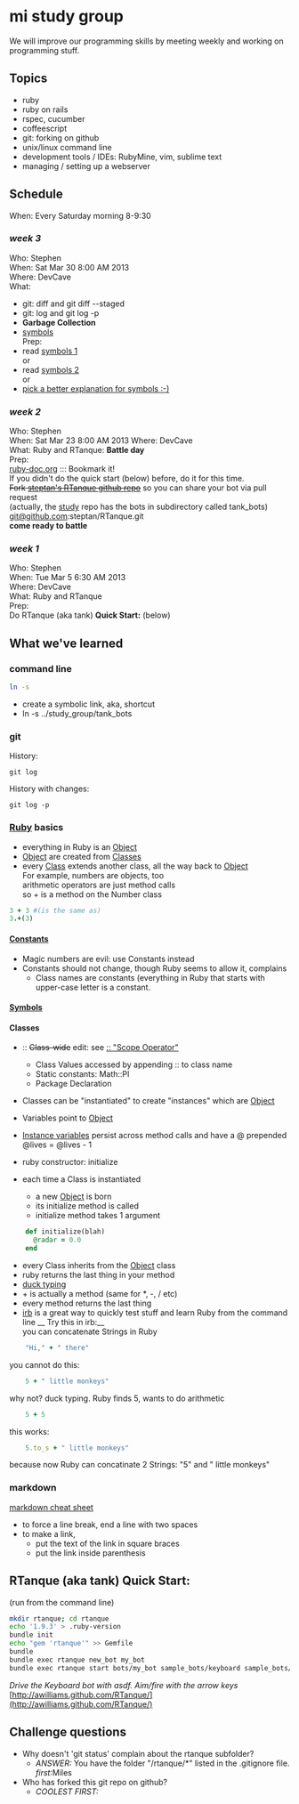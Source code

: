 # mi study group

We will improve our programming skills by meeting weekly and working on programming stuff.

## Topics
- ruby
- ruby on rails
- rspec, cucumber
- coffeescript
- git: forking on github
- unix/linux command line
- development tools / IDEs: RubyMine, vim, sublime text
- managing / setting up a webserver

## Schedule
When:   Every Saturday morning 8-9:30
### *week 3*
Who: Stephen  
When: Sat Mar 30 8:00 AM 2013  
Where: DevCave  
What:  
-   git: diff and git diff --staged  
-   git: log and git log -p  
-   __Garbage Collection__  
-   [symbols](http://rubylearning.com/satishtalim/ruby_symbols.html)  
Prep:    
-   read [symbols 1](http://rubylearning.com/satishtalim/ruby_symbols.html)  
or  
-   read [symbols 2](http://www.troubleshooters.com/codecorn/ruby/symbols.htm)  
or  
-   [pick a better explanation for symbols :-)](https://encrypted.google.com/search?hl=en&q=symbols%20in%20ruby)  


### *week 2*
Who: Stephen  
When:  Sat Mar 23 8:00 AM 2013
Where: DevCave  
What:  Ruby and RTanque: __Battle day__  
Prep:  
[ruby-doc.org](http://www.ruby-doc.org/core-2.0/) ::: Bookmark it!   
If you didn't do the quick start (below) before, do it for this time.  
~~Fork [steptan's RTanque github repo](https://github.com/steptan/RTanque)~~ so you can share your bot via pull request  
(actually, the [study](https://github.com/steptan/study) repo has the bots in subdirectory called tank\_bots)  
git@github.com:steptan/RTanque.git  
__come ready to battle__  

### *week 1*
Who: Stephen  
When: Tue Mar 5 6:30 AM 2013  
Where: DevCave  
What: Ruby and RTanque  
Prep:   
Do RTanque (aka tank) **Quick Start:** (below)  

  
## What we've learned
### command line
```bash
ln -s
```
*   create a symbolic link, aka, shortcut
*   ln -s ../study_group/tank_bots

### git
History:  
```git
git log  
```
History with changes:  
```git
git log -p  
```

### [Ruby](http://www.rubyist.net/~slagell/ruby/index.html) basics
* everything in Ruby is an [Object](http://www.ruby-doc.org/core-2.0/Object.html)
* [Object](http://www.ruby-doc.org/core-2.0/Object.html) are created from [Classes](http://www.rubyist.net/~slagell/ruby/classes.html)
* every [Class](http://www.rubyist.net/~slagell/ruby/classes.html) extends another class, all the way back to [Object](http://www.ruby-doc.org/core-2.0/Object.html)  
For example, numbers are objects, too  
arithmetic operators are just method calls  
so + is a method on the Number class  
```ruby
3 + 3 #(is the same as) 
3.+(3)  
```

#### [Constants](http://www.rubyist.net/~slagell/ruby/constants.html)
*   Magic numbers are evil: use Constants instead
*   Constants should not change, though Ruby seems to allow it, complains
    * Class names are constants (everything in Ruby that starts with upper-case letter is a constant.

#### [Symbols](http://rubylearning.com/satishtalim/ruby_symbols.html)
#### Classes
* :: ~~Class-wide~~ edit: see [:: "Scope Operator"](http://en.wikibooks.org/wiki/Ruby_by_examples#::_.28Scope_Operator.29)
    * Class Values accessed by appending :: to class name
    * Static constants: Math::PI
    * Package Declaration

* Classes can be "instantiated" to create "instances" which are [Object](http://www.ruby-doc.org/core-2.0/Object.html)
* Variables point to [Object](http://www.ruby-doc.org/core-2.0/Object.html)
* [Instance variables](http://www.rubyist.net/~slagell/ruby/instancevars.html) persist across method calls and have a @ prepended
    @lives = @lives - 1
* ruby constructor: initialize
* each time a Class is instantiated
  - a new [Object](http://www.ruby-doc.org/core-2.0/Object.html) is born
  - its initialize method is called
  - initialize method takes 1 argument 
```ruby
    def initialize(blah)
      @radar = 0.0
    end
```
* every Class inherits from the [Object](http://www.ruby-doc.org/core-2.0/Object.html) class
* ruby returns the last thing in your method
* [duck typing](http://rubylearning.com/satishtalim/duck_typing.html)
* \+ is actually a method (same for \*, -, / etc)
* every method returns the last thing
* [irb](http://www.ruby-doc.org/docs/ProgrammingRuby/html/irb.html) is a great way to quickly test stuff and learn Ruby from the command line
__ Try this in irb:__  
you can concatenate Strings in Ruby   
```ruby
    "Hi," + " there"
```  
you cannot do this:  
```ruby
    5 + " little monkeys"
```  
why not? duck typing. Ruby finds 5, wants to do arithmetic  
```ruby
    5 + 5
```  
this works:
```ruby
    5.to_s + " little monkeys"
```  

because now Ruby can concatinate 2 Strings: "5" and " little monkeys"  


### markdown
[markdown cheat sheet](http://support.mashery.com/docs/customizing_your_portal/Markdown_Cheat_Sheet)
- to force a line break, end a line with two spaces  
- to make a link, 
    - put the text of the link in square braces  
    - put the link inside parenthesis




## RTanque (aka tank) **Quick Start:**
(run from the command line)  
```bash
mkdir rtanque; cd rtanque  
echo '1.9.3' > .ruby-version  
bundle init  
echo "gem 'rtanque'" >> Gemfile  
bundle  
bundle exec rtanque new_bot my_bot  
bundle exec rtanque start bots/my_bot sample_bots/keyboard sample_bots/camper:x2  
```
*Drive the Keyboard bot with asdf. Aim/fire with the arrow keys*  
[http://awilliams.github.com/RTanque/](http://awilliams.github.com/RTanque/)


## Challenge questions

-   Why doesn't 'git status' complain about the rtanque subfolder?  
    -   *ANSWER:*  You have the folder "/rtanque/\*" listed in the .gitignore file.  *first*:Miles  
-   Who has forked this git repo on github?  
    -   *COOLEST FIRST:*

